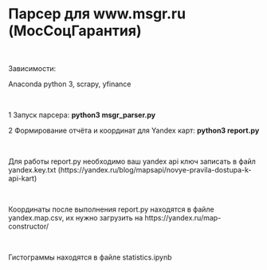 <h1>Парсер для www.msgr.ru (МосСоцГарантия)</h1>
<p>&nbsp;</p>
<p>Зависимости:</p>
<p>Anaconda python 3, scrapy, yfinance</p>
<p>&nbsp;</p>
<p>1 Запуск парсера: <b>python3 msgr_parser.py</b></p>
<p>2 Формирование отчёта и координат для Yandex карт: <b>python3 report.py</b></p>
<p>&nbsp;</p>
<p>Для работы report.py необходимо ваш yandex api ключ записать в файл yandex.key.txt (https://yandex.ru/blog/mapsapi/novye-pravila-dostupa-k-api-kart)</p>
<p>&nbsp;</p>
<p>Координаты после выполнения report.py находятся в файле yandex.map.csv, их нужно загрузить на https://yandex.ru/map-constructor/</p>
<p>&nbsp;</p>
<p>Гистограммы находятся в файле statistics.ipynb</p>
<p>&nbsp;</p>


